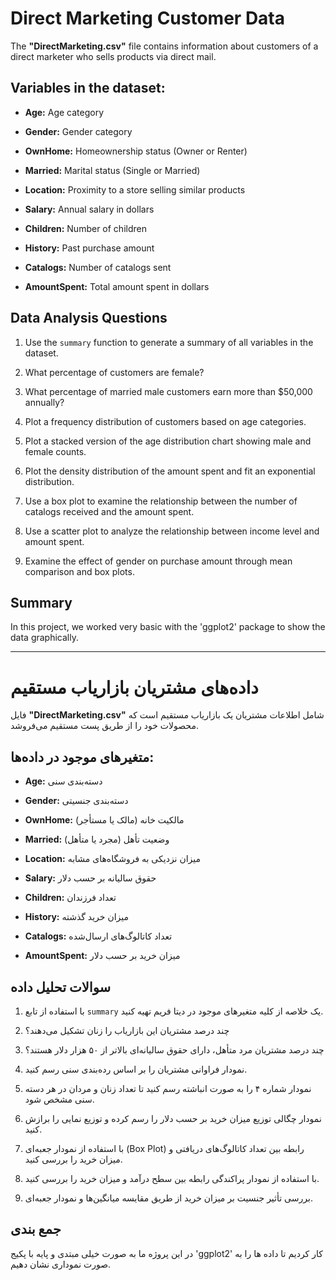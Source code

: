 # Direct Marketing Customer Data  

The **"DirectMarketing.csv"** file contains information about customers of a direct marketer who sells products via direct mail.  


## Variables in the dataset:  


- **Age:** Age category  

- **Gender:** Gender category  

- **OwnHome:** Homeownership status (Owner or Renter)  

- **Married:** Marital status (Single or Married)  

- **Location:** Proximity to a store selling similar products  

- **Salary:** Annual salary in dollars  

- **Children:** Number of children  

- **History:** Past purchase amount  

- **Catalogs:** Number of catalogs sent  

- **AmountSpent:** Total amount spent in dollars  


## Data Analysis Questions  


1. Use the `summary` function to generate a summary of all variables in the dataset.  


2. What percentage of customers are female?  


3. What percentage of married male customers earn more than $50,000 annually?  


4. Plot a frequency distribution of customers based on age categories.  


5. Plot a stacked version of the age distribution chart showing male and female counts.  


6. Plot the density distribution of the amount spent and fit an exponential distribution.  


7. Use a box plot to examine the relationship between the number of catalogs received and the amount spent.  


8. Use a scatter plot to analyze the relationship between income level and amount spent.  


9. Examine the effect of gender on purchase amount through mean comparison and box plots.


## Summary
   In this project, we worked very basic with the 'ggplot2' package to show the data graphically.
   
---  


# داده‌های مشتریان بازاریاب مستقیم  


فایل **"DirectMarketing.csv"** شامل اطلاعات مشتریان یک بازاریاب مستقیم است که محصولات خود را از طریق پست مستقیم می‌فروشد.  


## متغیرهای موجود در داده‌ها:  


- **Age:** دسته‌بندی سنی  

- **Gender:** دسته‌بندی جنسیتی  

- **OwnHome:** مالکیت خانه (مالک یا مستأجر)  

- **Married:** وضعیت تأهل (مجرد یا متأهل)  

- **Location:** میزان نزدیکی به فروشگاه‌های مشابه  

- **Salary:** حقوق سالیانه بر حسب دلار  

- **Children:** تعداد فرزندان  

- **History:** میزان خرید گذشته  

- **Catalogs:** تعداد کاتالوگ‌های ارسال‌شده  

- **AmountSpent:** میزان خرید بر حسب دلار  


## سوالات تحلیل داده  


1. با استفاده از تابع `summary` یک خلاصه از کلیه متغیرهای موجود در دیتا فریم تهیه کنید.  


2. چند درصد مشتریان این بازاریاب را زنان تشکیل می‌دهند؟  


3. چند درصد مشتریان مرد متأهل، دارای حقوق سالیانه‌ای بالاتر از ۵۰ هزار دلار هستند؟  


4. نمودار فراوانی مشتریان را بر اساس رده‌بندی سنی رسم کنید.  


5. نمودار شماره ۴ را به صورت انباشته رسم کنید تا تعداد زنان و مردان در هر دسته سنی مشخص شود.  


6. نمودار چگالی توزیع میزان خرید بر حسب دلار را رسم کرده و توزیع نمایی را برازش کنید.  


7. با استفاده از نمودار جعبه‌ای (Box Plot) رابطه بین تعداد کاتالوگ‌های دریافتی و میزان خرید را بررسی کنید.  


8. با استفاده از نمودار پراکندگی رابطه بین سطح درآمد و میزان خرید را بررسی کنید.  


9. بررسی تأثیر جنسیت بر میزان خرید از طریق مقایسه میانگین‌ها و نمودار جعبه‌ای.


## جمع بندی
   در این پروژه ما به صورت خیلی مبتدی و پایه با پکیج 'ggplot2' کار کردیم تا داده ها را به صورت نموداری نشان دهیم.
     
